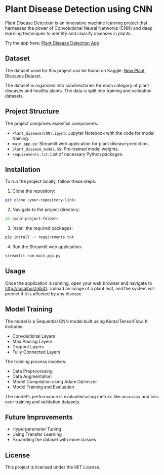 # Plant Disease Detection using CNN

Plant Disease Detection is an innovative machine learning project that harnesses the power of Convolutional Neural Networks (CNN) and deep learning techniques to identify and classify diseases in plants.

Try the app here: [Plant Disease Detection App](https://plant-disease-detection-7czedgzrnxqhvmvyhnwi8y.streamlit.app/)

## Dataset

The dataset used for this project can be found on Kaggle:
[New Plant Diseases Dataset](https://www.kaggle.com/datasets/vipoooool/new-plant-diseases-dataset?resource=download).

The dataset is organized into subdirectories for each category of plant diseases and healthy plants. The data is split into training and validation datasets.

## Project Structure

The project comprises essential components:

- `Plant_disease(CNN).ipynb`: Jupyter Notebook with the code for model training.
- `main_app.py`: Streamlit web application for plant disease prediction.
- `plant_disease_model.h5`: Pre-trained model weights.
- `requirements.txt`: List of necessary Python packages.

## Installation

To run the project locally, follow these steps:

1. Clone the repository:

```bash
git clone <your-repository-link>
```

2. Navigate to the project directory:

```bash
cd <your-project-folder>
```

3. Install the required packages:

```bash
pip install -r requirements.txt
```

4. Run the Streamlit web application:

```bash
streamlit run main_app.py
```

## Usage

Once the application is running, open your web browser and navigate to [http://localhost:8501](http://localhost:8501). Upload an image of a plant leaf, and the system will predict if it is affected by any disease.

## Model Training

The model is a Sequential CNN model built using Keras/TensorFlow. It includes:

- Convolutional Layers
- Max Pooling Layers
- Dropout Layers
- Fully Connected Layers

The training process involves:

- Data Preprocessing
- Data Augmentation
- Model Compilation using Adam Optimizer
- Model Training and Evaluation

The model's performance is evaluated using metrics like accuracy and loss over training and validation datasets.

## Future Improvements

- Hyperparameter Tuning
- Using Transfer Learning
- Expanding the dataset with more classes

## License

This project is licensed under the MIT License.


